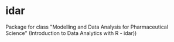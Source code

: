 # idar
Package for class "Modelling and Data Analysis for Pharmaceutical Science" (Introduction to Data Analytics with R - idar))
